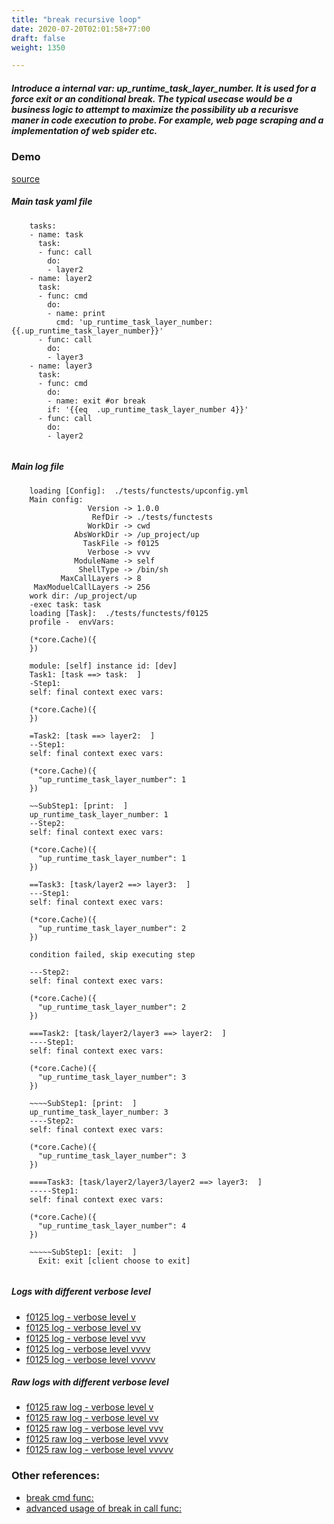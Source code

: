 ```yaml
---
title: "break recursive loop"
date: 2020-07-20T02:01:58+77:00
draft: false
weight: 1350

---
```


##### Introduce a internal var: up_runtime_task_layer_number. It is used for a force exit or an conditional break. The typical usecase would be a business logic to attempt to maximize the possibility ub a recurisve maner in code execution to probe. For example, web page scraping and a implementation of web spider etc.


### Demo








[source](https://github.com/upcmd/up/blob/master/tests/functests/f0125.yml)

##### Main task yaml file
```
    tasks:
    - name: task
      task:
      - func: call
        do:
        - layer2
    - name: layer2
      task:
      - func: cmd
        do:
        - name: print
          cmd: 'up_runtime_task_layer_number: {{.up_runtime_task_layer_number}}'
      - func: call
        do:
        - layer3
    - name: layer3
      task:
      - func: cmd
        do:
        - name: exit #or break
        if: '{{eq  .up_runtime_task_layer_number 4}}'
      - func: call
        do:
        - layer2
    
```
##### Main log file
```
    loading [Config]:  ./tests/functests/upconfig.yml
    Main config:
                 Version -> 1.0.0
                  RefDir -> ./tests/functests
                 WorkDir -> cwd
              AbsWorkDir -> /up_project/up
                TaskFile -> f0125
                 Verbose -> vvv
              ModuleName -> self
               ShellType -> /bin/sh
           MaxCallLayers -> 8
     MaxModuelCallLayers -> 256
    work dir: /up_project/up
    -exec task: task
    loading [Task]:  ./tests/functests/f0125
    profile -  envVars:
    
    (*core.Cache)({
    })
    
    module: [self] instance id: [dev]
    Task1: [task ==> task:  ]
    -Step1:
    self: final context exec vars:
    
    (*core.Cache)({
    })
    
    =Task2: [task ==> layer2:  ]
    --Step1:
    self: final context exec vars:
    
    (*core.Cache)({
      "up_runtime_task_layer_number": 1
    })
    
    ~~SubStep1: [print:  ]
    up_runtime_task_layer_number: 1
    --Step2:
    self: final context exec vars:
    
    (*core.Cache)({
      "up_runtime_task_layer_number": 1
    })
    
    ==Task3: [task/layer2 ==> layer3:  ]
    ---Step1:
    self: final context exec vars:
    
    (*core.Cache)({
      "up_runtime_task_layer_number": 2
    })
    
    condition failed, skip executing step 
    
    ---Step2:
    self: final context exec vars:
    
    (*core.Cache)({
      "up_runtime_task_layer_number": 2
    })
    
    ===Task2: [task/layer2/layer3 ==> layer2:  ]
    ----Step1:
    self: final context exec vars:
    
    (*core.Cache)({
      "up_runtime_task_layer_number": 3
    })
    
    ~~~~SubStep1: [print:  ]
    up_runtime_task_layer_number: 3
    ----Step2:
    self: final context exec vars:
    
    (*core.Cache)({
      "up_runtime_task_layer_number": 3
    })
    
    ====Task3: [task/layer2/layer3/layer2 ==> layer3:  ]
    -----Step1:
    self: final context exec vars:
    
    (*core.Cache)({
      "up_runtime_task_layer_number": 4
    })
    
    ~~~~~SubStep1: [exit:  ]
      Exit: exit [client choose to exit]
    
```


##### Logs with different verbose level
* [f0125 log - verbose level v](../../logs/f0125_v)
* [f0125 log - verbose level vv](../../logs/f0125_vv)
* [f0125 log - verbose level vvv](../../logs/f0125_vvvv)
* [f0125 log - verbose level vvvv](../../logs/f0125_vvvv)
* [f0125 log - verbose level vvvvv](../../logs/f0125_vvvvv)

##### Raw logs with different verbose level
* [f0125 raw log - verbose level v](../../reflogs/f0125_v.log)
* [f0125 raw log - verbose level vv](../../reflogs/f0125_vv.log)
* [f0125 raw log - verbose level vvv](../../reflogs/f0125_vvv.log)
* [f0125 raw log - verbose level vvvv](../../reflogs/f0125_vvvv.log)
* [f0125 raw log - verbose level vvvvv](../../reflogs/f0125_vvvvv.log)








### Other references:
* [break cmd func:](../../cmd-func/c0120)
* [advanced usage of break in call func:](../../flow-controll/c0121)
